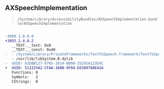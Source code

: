## AXSpeechImplementation

> `/System/Library/AccessibilityBundles/AXSpeechImplementation.bundle/AXSpeechImplementation`

```diff

-3089.1.0.0.0
+3093.2.4.0.2
   __TEXT.__text: 0x0
   __TEXT.__const: 0x48
-  - /System/Library/PrivateFrameworks/TextToSpeech.framework/TextToSpeech
   - /usr/lib/libSystem.B.dylib
-  UUID: 63DBB127-9765-3914-B008-35291A133E4C
+  UUID: 512225A2-CFAA-3A0B-9F04-E6389768EA2A
   Functions: 0
   Symbols:   2
   CStrings:  0

```
